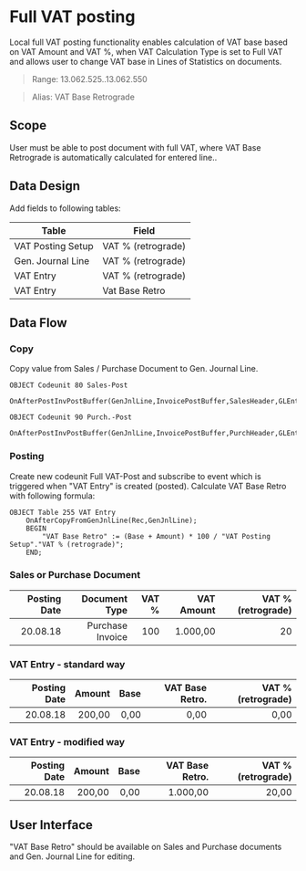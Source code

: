 # Full VAT posting

Local full VAT posting functionality enables calculation of VAT base based on VAT Amount and VAT %, when VAT Calculation Type is set to Full VAT and allows user to change VAT base in Lines of Statistics on documents.

> Range: 13.062.525..13.062.550

> Alias: VAT Base Retrograde


## Scope
User must be able to post document with full VAT, where VAT Base Retrograde is automatically calculated for entered line..


## Data Design

Add fields to following tables:

Table|Field
-|-
VAT Posting Setup|VAT % (retrograde)
Gen. Journal Line|VAT % (retrograde)
VAT Entry|VAT % (retrograde)
VAT Entry|Vat Base Retro|

## Data Flow

### Copy

Copy value from Sales / Purchase Document to Gen. Journal Line. 
``` PAS
OBJECT Codeunit 80 Sales-Post 
    OnAfterPostInvPostBuffer(GenJnlLine,InvoicePostBuffer,SalesHeader,GLEntryNo); 
```
``` PAS
OBJECT Codeunit 90 Purch.-Post 
    OnAfterPostInvPostBuffer(GenJnlLine,InvoicePostBuffer,PurchHeader,GLEntryNo); 
```

### Posting

Create new codeunit Full VAT-Post and subscribe to event which is triggered when "VAT Entry" is created (posted). Calculate VAT Base Retro with following formula:

``` PAS
OBJECT Table 255 VAT Entry 
    OnAfterCopyFromGenJnlLine(Rec,GenJnlLine); 
    BEGIN
        "VAT Base Retro" := (Base + Amount) * 100 / "VAT Posting Setup"."VAT % (retrograde)";
    END;
``` 

### Sales or Purchase Document
Posting Date|Document Type|VAT %|VAT Amount|VAT % (retrograde)
-:|-:|-:|-:|-:
20.08.18|Purchase Invoice|100|1.000,00|20

### VAT Entry - standard way
Posting Date|Amount|Base|VAT Base Retro.|VAT % (retrograde)
-:|-:|-:|-:|-:
20.08.18|200,00|0,00|0,00|0,00

### VAT Entry - modified way
Posting Date|Amount|Base|VAT Base Retro.|VAT % (retrograde)
-:|-:|-:|-:|-:
20.08.18|200,00|0,00|1.000,00|20,00

## User Interface

"VAT Base Retro" should be available on Sales and Purchase documents and Gen. Journal Line for editing.

